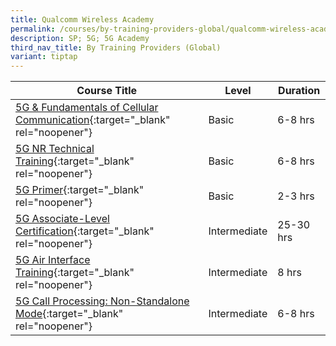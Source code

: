 ```yaml
---
title: Qualcomm Wireless Academy
permalink: /courses/by-training-providers-global/qualcomm-wireless-academy/
description: SP; 5G; 5G Academy
third_nav_title: By Training Providers (Global)
variant: tiptap
---
```

|Course Title  | Level | Duration |
| - | - | - | 
|[5G & Fundamentals of Cellular Communication](https://www.qualcommwirelessacademy.com/product/7573afdd){:target="_blank" rel="noopener"} |Basic|6-8 hrs |
|[5G NR Technical Training](https://www.qualcommwirelessacademy.com/product/4c7c7d74){:target="_blank" rel="noopener"} |Basic|6-8 hrs |
|[5G Primer](https://www.qualcommwirelessacademy.com/product/4cf92937){:target="_blank" rel="noopener"} |Basic|2-3 hrs |
|[5G Associate-Level Certification](https://qwa.qualcomm.com/course-catalog/5G-Associate-Certification){:target="_blank" rel="noopener"} |Intermediate|25-30 hrs |
|[5G Air Interface Training](https://www.qualcommwirelessacademy.com/product/3c438e0e){:target="_blank" rel="noopener"} |Intermediate|8 hrs |
|[5G Call Processing: Non-Standalone Mode](https://www.qualcommwirelessacademy.com/product/05e08732){:target="_blank" rel="noopener"} |Intermediate|6-8 hrs |